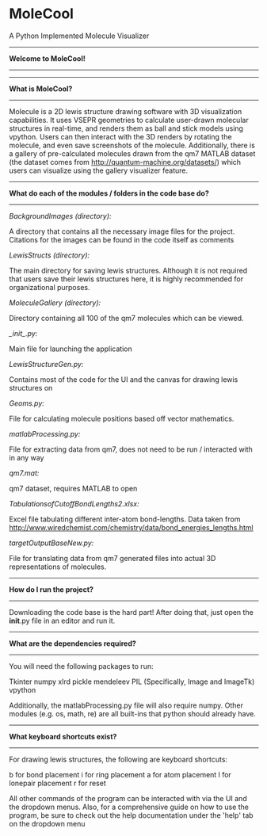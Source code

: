 # MoleCool
A Python Implemented Molecule Visualizer
**************************************************************************************
**Welcome to MoleCool!**
**************************************************************************************
**************************************************************************************
**What is MoleCool?**
**************************************************************************************

Molecule is a 2D lewis structure drawing software with 3D visualization capabilities. It uses VSEPR geometries to calculate user-drawn molecular structures in real-time, and renders them as ball and stick models using vpython. Users can then interact with the 3D renders by rotating the molecule, and even save screenshots of the molecule. Additionally, there is a gallery of pre-calculated molecules drawn from the qm7 MATLAB dataset (the dataset comes from http://quantum-machine.org/datasets/) which users can visualize using the gallery visualizer feature. 

**************************************************************************************
**What do each of the modules / folders in the code base do?**
**************************************************************************************

*BackgroundImages (directory):*

A directory that contains all the necessary image files for the project. 	Citations for the images can be found in the code itself as comments

*LewisStructs (directory):*

The main directory for saving lewis structures. Although it is not required that users save their lewis structures here, it is highly recommended for organizational purposes.

*MoleculeGallery (directory):*

Directory containing all 100 of the qm7 molecules which can be viewed. 

*\__init__.py:*

Main file for launching the application

*LewisStructureGen.py:*
	
Contains most of the code for the UI and the canvas for drawing lewis structures on

*Geoms.py:*
	
File for calculating molecule positions based off vector mathematics.

*matlabProcessing.py:*

File for extracting data from qm7, does not need to be run / interacted with in any way

*qm7.mat:*

qm7 dataset, requires MATLAB to open

*TabulationsofCutoffBondLengths2.xlsx:*

Excel file tabulating different inter-atom bond-lengths. Data taken from http://www.wiredchemist.com/chemistry/data/bond_energies_lengths.html

*targetOutputBaseNew.py:*

File for translating data from qm7 generated files into actual 3D representations of molecules.

**************************************************************************************
**How do I run the project?**
**************************************************************************************

Downloading the code base is the hard part! After doing that, just open the 
__init__.py file in an editor and run it. 

**************************************************************************************
**What are the dependencies required?**
**************************************************************************************

You will need the following packages to run:

Tkinter
numpy
xlrd
pickle
mendeleev
PIL (Specifically, Image and ImageTk)
vpython

Additionally, the matlabProcessing.py file will also require numpy. Other modules (e.g. os, math, re) are all built-ins that python should already have.

**************************************************************************************
**What keyboard shortcuts exist?**
**************************************************************************************

For drawing lewis structures, the following are keyboard shortcuts:

b for bond placement
i for ring placement
a for atom placement
l for lonepair placement
r for reset

All other commands of the program can be interacted with via the UI and the dropdown 
menus. Also, for a comprehensive guide on how to use the program, be sure to check out the help documentation under the 'help' tab on the dropdown menu



 

   



